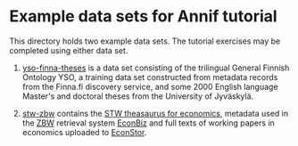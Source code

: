 # Example data sets for Annif tutorial

This directory holds two example data sets. The tutorial exercises may be
completed using either data set.

1. [yso-finna-theses](yso-finna-theses) is a data set consisting of the
trilingual General Finnish Ontology YSO, a training data set constructed
from metadata records from the Finna.fi discovery service, and some 2000
English language Master's and doctoral theses from the University of
Jyväskylä.

2. [stw-zbw](stw-zbw) contains the [STW theasaurus for economics](http://zbw.eu/stw/version/latest/about),
metadata used in the [ZBW](https://zbw.eu) retrieval system [EconBiz](https://www.econbiz.de) and full texts of working papers in economics uploaded to [EconStor](https://www.econstor.eu).
